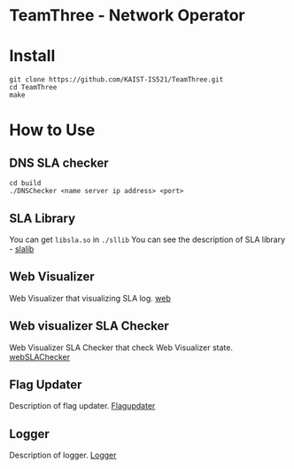 # TeamThree - Network Operator

# Install
```
git clone https://github.com/KAIST-IS521/TeamThree.git
cd TeamThree
make
```

# How to Use

## DNS SLA checker
```
cd build
./DNSChecker <name server ip address> <port>
```
## SLA Library
You can get ```libsla.so``` in ```./sllib```
You can see the description of SLA library - [slalib](/slalib/README.md)

## Web Visualizer
Web Visualizer that visualizing SLA log.
[web](/web)

## Web visualizer SLA Checker
Web Visualizer SLA Checker that check Web Visualizer state.
[webSLAChecker](/webSLAChecker)

## Flag Updater
Description of flag updater. [Flagupdater](/flagupdater/README.md)

## Logger
Description of logger. [Logger](/Logger/README.md)
